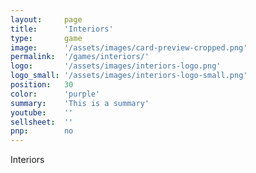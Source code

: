 ```yaml
---
layout:     page
title:      'Interiors'
type:       game
image:      '/assets/images/card-preview-cropped.png'
permalink:  '/games/interiors/'
logo:       '/assets/images/interiors-logo.png'
logo_small: '/assets/images/interiors-logo-small.png'
position:   30
color:      'purple'
summary:    'This is a summary'
youtube:    ''
sellsheet:  ''
pnp:        no
---
```


Interiors
